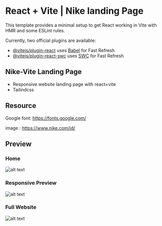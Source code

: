 # React + Vite | Nike landing Page

This template provides a minimal setup to get React working in Vite with HMR and some ESLint rules.

Currently, two official plugins are available:

- [@vitejs/plugin-react](https://github.com/vitejs/vite-plugin-react/blob/main/packages/plugin-react/README.md) uses [Babel](https://babeljs.io/) for Fast Refresh
- [@vitejs/plugin-react-swc](https://github.com/vitejs/vite-plugin-react-swc) uses [SWC](https://swc.rs/) for Fast Refresh

## Nike-Vite Landing Page
- Responsive website landing page with react+vite
- Tailindcss

## Resource

 Google font: https://fonts.google.com/
 
 image : https://www.nike.com/id/

## Preview


### Home
![alt text](https://github.com/muslim2210/react-nike-vite/blob/master/public/Screenshot%202024-01-23%20142717.png?raw=true)




### Responsive Preview
![alt text](https://github.com/muslim2210/react-nike-vite/blob/master/public/nike-preview1.png?raw=true)





### Full Website
![alt text](https://github.com/muslim2210/react-nike-vite/blob/master/public/localhost_5173_.png?raw=true)




